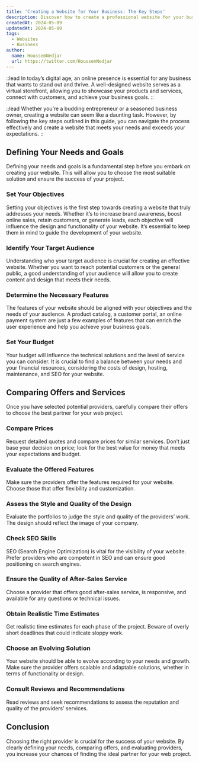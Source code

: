 ```yaml
---
title: 'Creating a Website for Your Business: The Key Steps'
description: Discover how to create a professional website for your business and achieve your business goals. Comprehensive guide with tips and tricks for every step.
createdAt: 2024-05-09
updatedAt: 2024-05-09
tags:
  - Websites
  - Business
author:
  name: HoussemNedjar
  url: https://twitter.com/HoussemNedjar
---
```


::lead
In today’s digital age, an online presence is essential for any business that wants to stand out and thrive. A well-designed website serves as a virtual storefront, allowing you to showcase your products and services, connect with customers, and achieve your business goals.
::

::lead
Whether you’re a budding entrepreneur or a seasoned business owner, creating a website can seem like a daunting task. However, by following the key steps outlined in this guide, you can navigate the process effectively and create a website that meets your needs and exceeds your expectations.
::

## Defining Your Needs and Goals

Defining your needs and goals is a fundamental step before you embark on creating your website. This will allow you to choose the most suitable solution and ensure the success of your project.

### Set Your Objectives

Setting your objectives is the first step towards creating a website that truly addresses your needs. Whether it’s to increase brand awareness, boost online sales, retain customers, or generate leads, each objective will influence the design and functionality of your website. It’s essential to keep them in mind to guide the development of your website.

### Identify Your Target Audience

Understanding who your target audience is crucial for creating an effective website. Whether you want to reach potential customers or the general public, a good understanding of your audience will allow you to create content and design that meets their needs.

### Determine the Necessary Features

The features of your website should be aligned with your objectives and the needs of your audience. A product catalog, a customer portal, an online payment system are just a few examples of features that can enrich the user experience and help you achieve your business goals.

### Set Your Budget

Your budget will influence the technical solutions and the level of service you can consider. It is crucial to find a balance between your needs and your financial resources, considering the costs of design, hosting, maintenance, and SEO for your website.

## Comparing Offers and Services

Once you have selected potential providers, carefully compare their offers to choose the best partner for your web project.

### Compare Prices

Request detailed quotes and compare prices for similar services. Don’t just base your decision on price; look for the best value for money that meets your expectations and budget.

### Evaluate the Offered Features

Make sure the providers offer the features required for your website. Choose those that offer flexibility and customization.

### Assess the Style and Quality of the Design

Evaluate the portfolios to judge the style and quality of the providers’ work. The design should reflect the image of your company.

### Check SEO Skills

SEO (Search Engine Optimization) is vital for the visibility of your website. Prefer providers who are competent in SEO and can ensure good positioning on search engines.

### Ensure the Quality of After-Sales Service

Choose a provider that offers good after-sales service, is responsive, and available for any questions or technical issues.

### Obtain Realistic Time Estimates

Get realistic time estimates for each phase of the project. Beware of overly short deadlines that could indicate sloppy work.

### Choose an Evolving Solution

Your website should be able to evolve according to your needs and growth. Make sure the provider offers scalable and adaptable solutions, whether in terms of functionality or design.

### Consult Reviews and Recommendations

Read reviews and seek recommendations to assess the reputation and quality of the providers’ services.

## Conclusion

Choosing the right provider is crucial for the success of your website. By clearly defining your needs, comparing offers, and evaluating providers, you increase your chances of finding the ideal partner for your web project.
